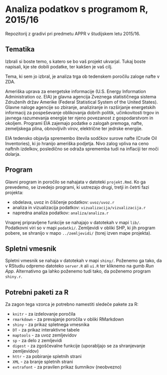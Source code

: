 # Analiza podatkov s programom R, 2015/16

Repozitorij z gradivi pri predmetu APPR v študijskem letu 2015/16.

## Tematika

Izbrali si boste temo, s katero se bo vaš projekt ukvarjal. Tukaj boste
napisali, kje ste dobili podatke, ter kakšen je vaš cilj.

Tema, ki sem jo izbral, je analiza trga ob tedenskem poročilu zaloge nafte v ZDA. 

 Ameriška uprava za energetske informacije (U.S. Energy Information Administration oz. EIA) je glavna agencija Zveznega statističnega sistema Združenih držav Amerike (Federal Statistical System of the United States). Glavne naloge agencije so zbiranje, analiziranje in razširjanje energetskih informacij za pospeševanje oblikovanja dobrih politik, učinkovitosti trgov in javnega razumevanja energije ter njeno povezanost z gospodarstvom in okoljem. Programi EIA zajemajo podatke o zalogah premoga, nafte, zemeljskega plina, obnovljivih virov, električne ter jedrske energije.
 
 EIA tedensko objavlja spremembo števila sodčkov surove nafte (Crude Oil Inventories), ki jo hranijo ameriška podjetja. Nivo zalog vpliva na ceno naftnih izdelkov, posledično se odraža sprememba tudi na inflaciji ter moči dolarja.
 

## Program

Glavni program in poročilo se nahajata v datoteki `projekt.Rmd`. Ko ga prevedemo,
se izvedejo programi, ki ustrezajo drugi, tretji in četrti fazi projekta:

* obdelava, uvoz in čiščenje podatkov: `uvoz/uvoz.r`
* analiza in vizualizacija podatkov: `vizualizacija/vizualizacija.r`
* napredna analiza podatkov: `analiza/analiza.r`

Vnaprej pripravljene funkcije se nahajajo v datotekah v mapi `lib/`. Podatkovni
viri so v mapi `podatki/`. Zemljevidi v obliki SHP, ki jih program pobere, se
shranijo v mapo `../zemljevidi/` (torej izven mape projekta).

## Spletni vmesnik

Spletni vmesnik se nahaja v datotekah v mapi `shiny/`. Poženemo ga tako, da v
RStudiu odpremo datoteko `server.R` ali `ui.R` ter kliknemo na gumb *Run App*.
Alternativno ga lahko poženemo tudi tako, da poženemo program `shiny.r`.

## Potrebni paketi za R

Za zagon tega vzorca je potrebno namestiti sledeče pakete za R:

* `knitr` - za izdelovanje poročila
* `rmarkdown` - za prevajanje poročila v obliki RMarkdown
* `shiny` - za prikaz spletnega vmesnika
* `DT` - za prikaz interaktivne tabele
* `maptools` - za uvoz zemljevidov
* `sp` - za delo z zemljevidi
* `digest` - za zgoščevalne funkcije (uporabljajo se za shranjevanje zemljevidov)
* `httr` - za pobiranje spletnih strani
* `XML` - za branje spletnih strani
* `extrafont` - za pravilen prikaz šumnikov (neobvezno)
